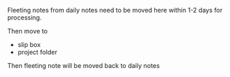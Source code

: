 Fleeting notes from daily notes need to be moved here within 1-2 days for processing.

Then move to
- slip box
- project folder


Then fleeting note will be moved back to daily notes